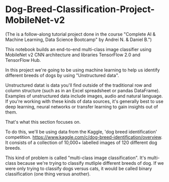 # Dog-Breed-Classification-Project-MobileNet-v2
(The is a follow-along tutorial project done in the course "Complete AI & Machine Learning, Data Science Bootcamp" by Andrei N. & Daniel B.")

This notebook builds an end-to-end multi-class image classifier using MobileNet v2 CNN architecture and libraries TensorFlow 2.0 and TensorFlow Hub.

In this project we're going to be using machine learning to help us identify different breeds of dogs by using "Unstructured data". 

Unstructured datat is data you'll find outside of the traditional row and column structure (such as in an Excel spreadsheet or pandas DataFrame). Examples of unstructured data include images, audio and natural language. If you're working with these kinds of data sources, it's generally best to use deep learning, neural networks or transfer learning to gain insights out of them.

That's what this section focuses on.

To do this, we'll be using data from the Kaggle, 'dog breed identification' competition. https://www.kaggle.com/c/dog-breed-identification/overview.  It consists of a collection of 10,000+ labelled images of 120 different dog breeds.

This kind of problem is called "multi-class image classification". It's multi-class because we're trying to classify mutliple different breeds of dog. If we were only trying to classify dogs versus cats, it would be called binary classification (one thing versus another).
